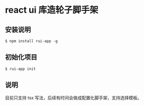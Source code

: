 # react ui 库造轮子脚手架

## 安装说明

```$ npm install rui-app -g```

## 初始化项目

```$ rui-app init```

## 说明

目前只支持 tsx 写法，后续有时间会做成配置化脚手架，支持选择模板。
